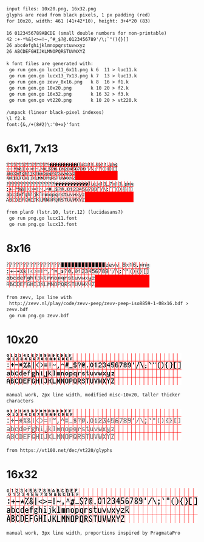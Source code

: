 ```
input files: 10x20.png, 16x32.png
glyphs are read from black pixels, 1 px padding (red)
for 10x20, width: 461 (41+42*10), height: 3+4*20 (83)

16 0123456789ABCDE (small double numbers for non-printable)
42 :+-*%&|<>=!~,^#_$?@.0123456789'/\;`"(){}[]
26 abcdefghijklmnopqrstuvwxyz
26 ABCDEFGHIJKLMNOPQRSTUVWXYZ

k font files are generated with:
 go run gen.go lucx11_6x11.png k 6  11 > luc11.k
 go run gen.go lucx13_7x13.png k 7  13 > luc13.k
 go run gen.go zevv_8x16.png   k 8  16 > f1.k
 go run gen.go 10x20.png       k 10 20 > f2.k
 go run gen.go 16x32.png       k 16 32 > f3.k
 go run gen.go vt220.png       k 10 20 > vt220.k

/unpack (linear black-pixel indexes)
\l f2.k
font:{&,/+(8#2)\:'0+x}'font
```

# 6x11, 7x13
![6x11](lucx11_6x11.png)
![7x13](lucx13_7x13.png)
```
from plan9 (lstr.10, lstr.12) (lucidasans?)
 go run png.go lucx11.font
 go run png.go lucx13.font
```

# 8x16
![8x16](zevv_8x16.png)
```
from zevv, 1px line with
 http://zevv.nl/play/code/zevv-peep/zevv-peep-iso8859-1-08x16.bdf > zevv.bdf
 go run png.go zevv.bdf
```

# 10x20
![10x20](10x20.png)
```
manual work, 2px line width, modified misc-10x20, taller thicker characters
```

![vt220](vt220.png)
```
from https://vt100.net/dec/vt220/glyphs
```

# 16x32
![16x32](16x32.png)
```
manual work, 3px line width, proportions inspired by PragmataPro
```
